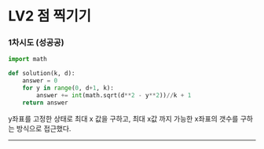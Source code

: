 # LV2 점 찍기기

### 1차시도 (성공공)
```py
import math

def solution(k, d):
    answer = 0
    for y in range(0, d+1, k):
        answer += int(math.sqrt(d**2 - y**2))//k + 1
    return answer
```

y좌표를 고정한 상태로 최대 x 값을 구하고, 최대 x값 까지 가능한 x좌표의 갯수를 구하는 방식으로 접근했다.

*****

